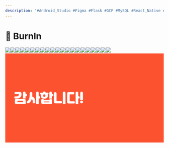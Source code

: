 ```yaml
---
description: '#Android_Studio #Figma #Flask #GCP #MySQL #React_Native #SQL'
---
```


# 👟 BurnIn

![](<../../../../.gitbook/assets/BurnIN최종발표 01.png>)![](<../../../../.gitbook/assets/BurnIN최종발표 02.png>)![](<../../../../.gitbook/assets/BurnIN최종발표 03 (1).png>)![](<../../../../.gitbook/assets/BurnIN최종발표 04 (1).png>)![](<../../../../.gitbook/assets/BurnIN최종발표 05 (1).png>)![](<../../../../.gitbook/assets/BurnIN최종발표 06 (1).png>)![](<../../../../.gitbook/assets/BurnIN최종발표 07 (1).png>)![](<../../../../.gitbook/assets/BurnIN최종발표 08 (1).png>)![](<../../../../.gitbook/assets/BurnIN최종발표 09 (1).png>)![](<../../../../.gitbook/assets/BurnIN최종발표 10 (1).png>)![](<../../../../.gitbook/assets/BurnIN최종발표 11 (1).png>)![](<../../../../.gitbook/assets/BurnIN최종발표 12.png>)![](<../../../../.gitbook/assets/BurnIN최종발표 13 (1).png>)![](<../../../../.gitbook/assets/BurnIN최종발표 14 (1).png>)![](<../../../../.gitbook/assets/BurnIN최종발표 15.png>)![](<../../../../.gitbook/assets/BurnIN최종발표 16 (1).png>)![](<../../../../.gitbook/assets/BurnIN최종발표 17.png>)![](<../../../../.gitbook/assets/BurnIN최종발표 18 (1).png>)![](<../../../../.gitbook/assets/BurnIN최종발표 19 (1).png>)![](<../../../../.gitbook/assets/BurnIN최종발표 20.png>)![](<../../../../.gitbook/assets/BurnIN최종발표 21 (1).png>)![](<../../../../.gitbook/assets/image (14).png>)
